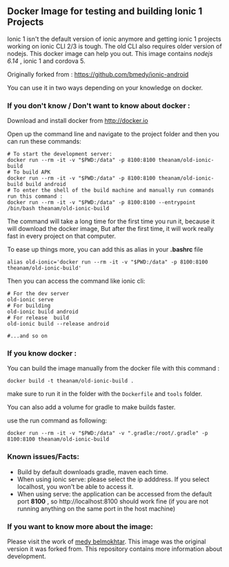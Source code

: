 ## Docker Image for testing and building Ionic 1 Projects 


 Ionic 1 isn't the default version of ionic anymore and getting ionic 1 projects working on ionic CLI 2/3 is tough. The old CLI also requires older version of nodejs. This docker image can help you out. This image contains *nodejs 6.14* , ionic 1 and cordova 5. 

Originally forked from : <https://github.com/bmedy/ionic-android>

You can use it in two ways depending on your knowledge on docker. 

### If you don't know / Don't want to know about docker : 

Download and install docker from <http://docker.io>

Open up the command line and navigate to the project folder and then you can run these commands:

    # To start the development server:
    docker run --rm -it -v "$PWD:/data" -p 8100:8100 theanam/old-ionic-build
    # To build APK 
    docker run --rm -it -v "$PWD:/data" -p 8100:8100 theanam/old-ionic-build build android
    # To enter the shell of the build machine and manually run commands run this command :
    docker run --rm -it -v "$PWD:/data" -p 8100:8100 --entrypoint /bin/bash theanam/old-ionic-build

The command will take a long time for the first time you run it, because it will download the docker image, But after the first time, it will work really fast in every project on that computer.


To ease up things more, you can add this as alias in your **.bashrc** file 

    alias old-ionic='docker run --rm -it -v "$PWD:/data" -p 8100:8100 theanam/old-ionic-build'

Then you can access the command like ionic cli:

    # For the dev server
    old-ionic serve
    # For building 
    old-ionic build android
    # For release  build
    old-ionic build --release android

    #...and so on

### If you know docker :

You can build the image manually from the docker file with this command :

    docker build -t theanam/old-ionic-build .

make sure to run it in the folder with the `Dockerfile` and `tools` folder. 

You can also add a volume for gradle to make builds faster. 

use the run command as following: 

    docker run --rm -it -v "$PWD:/data" -v ".gradle:/root/.gradle" -p 8100:8100 theanam/old-ionic-build

### Known issues/Facts:

* Build by default downloads gradle, maven each time.
* When using ionic serve: please select the ip adddress. If you select localhost, you won't be able to access it.
* When using serve: the application can be accessed from the default port **8100** , so http://localhost:8100 should work fine (if you are not running anything on the same port in the host machine) 

### If you want to know more about the image: 

Please visit the work of [medy belmokhtar](https://github.com/bmedy/ionic-android). This image was the original version it was forked from. This repository contains more information about development.


